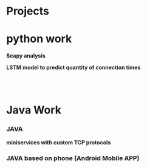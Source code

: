 # Projects

# python work
**Scapy analysis**

**LSTM model to predict quantity of connection times**

</br>
</br>

# Java Work
### JAVA
**miniservices with custom TCP protocols**

### JAVA based on phone (Android Mobile APP)
